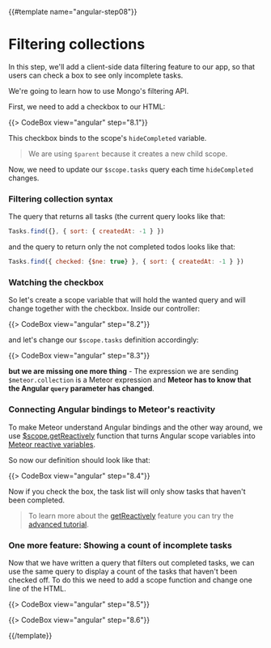 {{#template name="angular-step08"}}

# Filtering collections

In this step, we'll add a client-side data filtering feature to our app, so that users can check a box to see only incomplete tasks.

We're going to learn how to use Mongo's filtering API.

First, we need to add a checkbox to our HTML:

{{> CodeBox view="angular" step="8.1"}}

This checkbox binds to the scope's `hideCompleted` variable.
> We are using `$parent` because it creates a new child scope.

Now, we need to update our `$scope.tasks` query each time `hideCompleted` changes.

### Filtering collection syntax

The query that returns all tasks (the current query looks like that:

```js
Tasks.find({}, { sort: { createdAt: -1 } })
```

and the query to return only the not completed todos looks like that:

```js
Tasks.find({ checked: {$ne: true} }, { sort: { createdAt: -1 } })
```

### Watching the checkbox

So let's create a scope variable that will hold the wanted query and will change together with the checkbox.
Inside our controller:

{{> CodeBox view="angular" step="8.2"}}

and let's change our `$scope.tasks` definition accordingly:

{{> CodeBox view="angular" step="8.3"}}

**but we are missing one more thing** - The expression we are sending `$meteor.collection` is a Meteor expression and
**Meteor has to know that the Angular `query` parameter has changed**.

### Connecting Angular bindings to Meteor's reactivity

To make Meteor understand Angular bindings and the other way around, we use [$scope.getReactively](http://angular-meteor.com/api/getReactively) function that turns Angular
scope variables into [Meteor reactive variables](http://docs.meteor.com/#/full/reactivevar_pkg).

So now our definition should look like that:

{{> CodeBox view="angular" step="8.4"}}

Now if you check the box, the task list will only show tasks that haven't been completed.

> To learn more about the [getReactively](http://angular-meteor.com/api/getReactively) feature
> you can try the [advanced tutorial](http://angular-meteor.com/tutorial/step_12).

### One more feature: Showing a count of incomplete tasks

Now that we have written a query that filters out completed tasks, we can use the same query to display a count of the tasks that haven't been checked off. To do this we need to add a scope function and change one line of the HTML.

{{> CodeBox view="angular" step="8.5"}}

{{> CodeBox view="angular" step="8.6"}}

{{/template}}

